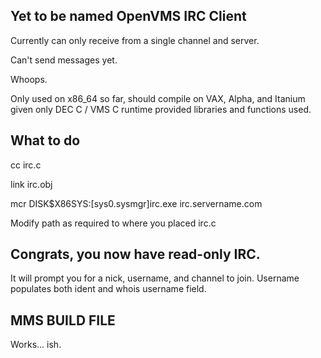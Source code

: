 ## Yet to be named OpenVMS IRC Client

Currently can only receive from a single channel and server.

Can't send messages yet. 

Whoops. 

Only used on x86_64 so far, should compile on VAX, Alpha, and Itanium 
given only DEC C / VMS C runtime provided libraries and functions used.


## What to do
cc irc.c

link irc.obj

mcr DISK$X86SYS:[sys0.sysmgr]irc.exe irc.servername.com


Modify path as required to where you placed irc.c

## Congrats, you now have read-only IRC.

It will prompt you for a nick, username, and channel to join. 
Username populates both ident and whois username field.


## MMS BUILD FILE

Works... ish. 